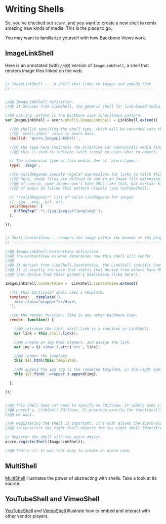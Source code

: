 # Writing Shells

So, you've checked out ``acorn``, and you want to create a new shell to remix
amazing new kinds of media! This is the place to go.


You may want to familiarize yourself with how Backbone Views work.


## ImageLinkShell

Here is an annotated (with ``//@@``) version of ``ImageLinkShell``, a shell
that renders image files linked on the web.


```javascript

// ImageLinkShell --  A shell that links to images and embeds them.
// ----------------------------------------------------------------


//@@ ImageLinkShell definition.
//@@ It derives from LinkShell, the generic shell for link-based media.

//@@ calling .extend is the Backbone view inheritance pattern.
var ImageLinkShell = acorn.shells.ImageLinkShell = LinkShell.extend({

  //@@ shellid specifies the shell type, which will be recorded into the
  //@@ 'shell.shell' value in acorn data.
  shellid: 'acorn.ImageLinkShell',

  //@@ the type here indicates the primitive (or cannonical) media kind.
  //@@ this is used to indicate (with icons) to users what to expect.

  // The cannonical type of this media. One of `acorn.types`.
  type: 'image',

  //@@ validRegexes specify regular expressions for links to match this shell.
  //@@ here, image files are defined to end in an image file extension.
  //@@ of course, some images won't have URLs like that, but certain kinds
  //@@ of media do follow this pattern closely (see YouTubeShell).

  // **validRegexes** list of valid LinkRegexes for images
  // .jpg, .png, .gif, etc.
  validRegexes: [
    UrlRegExp('.*\.(jpg|jpeg|gif|png|svg)'),
  ],

});


// Shell.ContentView -- renders the image within the bounds of the player.
// -----------------------------------------------------------------------

//@@ ImageLinkShell.ContentView definition.
//@@ The ContentView is what determines how this shell will render.
//@@
//@@ It derives from LinkShell.ContentView, the LinkShell specific ContentView.
//@@ It is usually the case that shells that derive from others have ShellViews
//@@ that derive from their parent's ShellViews (like here!).

ImageLinkShell.ContentView =  LinkShell.ContentView.extend({

  //@@ this particular shell uses a template.
  template: _.template('\
    <div class="wrapper"></div>\
  '),

  //@@ the render function, like in any other Backbone View.
  render: function() {

    //@@ retrieve the link. shell.link is a function in LinkShell.
    var link = this.shell.link();

    //@@ create an img html element, and assign the link.
    var img = $('<img>').attr('src', link);

    //@@ render the template.
    this.$el.html(this.template);

    //@@ append the img tag to the rendered template, in the right spot.
    this.$el.find('.wrapper').append(img);

  },

});


//@@ This Shell does not need to specify an EditView. It simply uses its
//@@ parent's, LinkShell.EditView. It provides exactly the functionality
//@@ we want.

//@@ Registering the shell is important. It's what allows the acorn-player
//@@ to construct the right Shell objects for the right shell identifiers.

// Register the shell with the acorn object.
acorn.registerShell(ImageLinkShell);

//@@ That's it! It was that easy to create an acorn view.

```

## MultiShell

[MultiShell](../js/src/shells/multi.shell.js) illustrates the power of
abstracting with shells. Take a look at its source.

## YouTubeShell and VimeoShell

[YouTubeShell](../js/src/shells/youtube.shell.js) and
[VimeoShell](../js/src/shells/vimeo.shell.js) illustrate how to embed and
interact with other vendor players.
